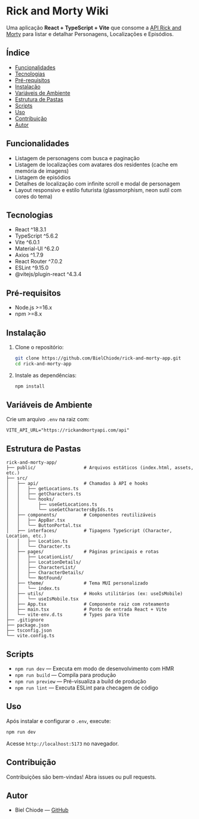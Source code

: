 # Rick and Morty Wiki

Uma aplicação **React + TypeScript + Vite** que consome a [API Rick and Morty](https://rickandmortyapi.com/) para listar e detalhar Personagens, Localizações e Episódios.

## Índice

- [Funcionalidades](#funcionalidades)
- [Tecnologias](#tecnologias)
- [Pré-requisitos](#pré-requisitos)
- [Instalação](#instalacao)
- [Variáveis de Ambiente](#variaveis-de-ambiente)
- [Estrutura de Pastas](#estrutura-de-pastas)
- [Scripts](#scripts)
- [Uso](#uso)
- [Contribuição](#contribuicao)
- [Autor](#autor)

## Funcionalidades

- Listagem de personagens com busca e paginação
- Listagem de localizações com avatares dos residentes (cache em memória de imagens)
- Listagem de episódios
- Detalhes de localização com infinite scroll e modal de personagem
- Layout responsivo e estilo futurista (glassmorphism, neon sutil com cores do tema)

## Tecnologias

- React ^18.3.1
- TypeScript ^5.6.2
- Vite ^6.0.1
- Material-UI ^6.2.0
- Axios ^1.7.9
- React Router ^7.0.2
- ESLint ^9.15.0
- @vitejs/plugin-react ^4.3.4

## Pré-requisitos

- Node.js >=16.x
- npm >=8.x

## Instalação

1. Clone o repositório:
   ```bash
   git clone https://github.com/BielChiode/rick-and-morty-app.git
   cd rick-and-morty-app
   ```
2. Instale as dependências:
   ```bash
   npm install
   ```

## Variáveis de Ambiente

Crie um arquivo `.env` na raiz com:

```env
VITE_API_URL="https://rickandmortyapi.com/api"
```

## Estrutura de Pastas

```
rick-and-morty-app/
├── public/                  # Arquivos estáticos (index.html, assets, etc.)
├── src/
│   ├── api/                 # Chamadas à API e hooks
│   │   ├── getLocations.ts
│   │   ├── getCharacters.ts
│   │   └── hooks/
│   │       ├── useGetLocations.ts
│   │       └── useGetCharactersByIds.ts
│   ├── components/          # Componentes reutilizáveis
│   │   ├── AppBar.tsx
│   │   └── ButtonPortal.tsx
│   ├── interfaces/          # Tipagens TypeScript (Character, Location, etc.)
│   │   ├── Location.ts
│   │   └── Character.ts
│   ├── pages/               # Páginas principais e rotas
│   │   ├── LocationList/
│   │   ├── LocationDetails/
│   │   ├── CharacterList/
│   │   ├── CharacterDetails/
│   │   └── NotFound/
│   ├── theme/               # Tema MUI personalizado
│   │   └── index.ts
│   ├── utils/               # Hooks utilitários (ex: useIsMobile)
│   │   └── useIsMobile.tsx
│   ├── App.tsx              # Componente raiz com roteamento
│   ├── main.tsx             # Ponto de entrada React + Vite
│   └── vite-env.d.ts        # Types para Vite
├── .gitignore
├── package.json
├── tsconfig.json
└── vite.config.ts
```

## Scripts

- `npm run dev` — Executa em modo de desenvolvimento com HMR
- `npm run build` — Compila para produção
- `npm run preview` — Pré-visualiza a build de produção
- `npm run lint` — Executa ESLint para checagem de código

## Uso

Após instalar e configurar o `.env`, execute:

```bash
npm run dev
```

Acesse `http://localhost:5173` no navegador.

## Contribuição

Contribuições são bem-vindas! Abra issues ou pull requests.

## Autor

- Biel Chiode — [GitHub](https://github.com/BielChiode)
